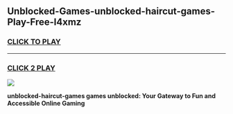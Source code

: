 
## Unblocked-Games-unblocked-haircut-games-Play-Free-l4xmz
<h3>
<a href="https://premium76.site?title=unblocked-haircut-games&ref=22A">CLICK TO PLAY</a></h3>
<hr>

<h3>
<a href="https://premium76.site?title=unblocked-haircut-games&ref=22A">CLICK 2 PLAY</a>
  
</h3>

<a href="https://premium76.site?title=unblocked-haircut-games&ref=22A"><img src="https://clearcache.store/games.png"></a>


**unblocked-haircut-games games unblocked: Your Gateway to Fun and Accessible Online Gaming**
